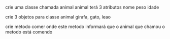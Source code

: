crie uma classe chamada animal
animal terá 3 atributos
nome
peso
idade

crie 3 objetos para  classe animal
girafa, gato, leao


crie método comer onde este metodo informará que o animal que chamou o metodo está comendo 